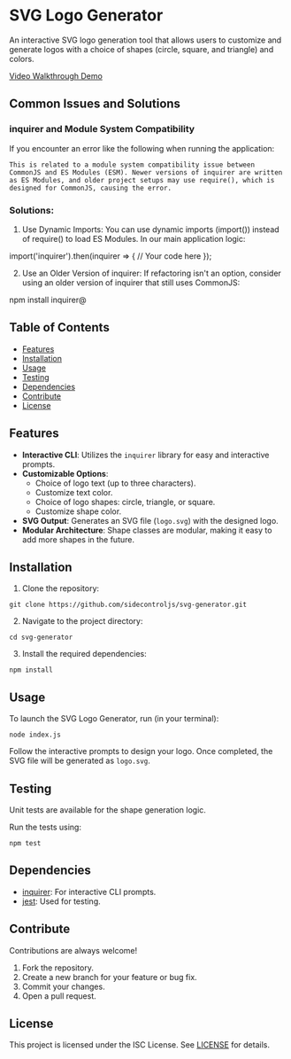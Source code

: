 # SVG Logo Generator

An interactive SVG logo generation tool that allows users to customize and generate logos with a choice of shapes (circle, square, and triangle) and colors.

[Video Walkthrough Demo](https://drive.google.com/file/d/1o_juGioD9CEuMQe4e50l-OzYc_LNEzmY/view)

## Common Issues and Solutions

### inquirer and Module System Compatibility
If you encounter an error like the following when running the application:

```Error [ERR_REQUIRE_ESM]: require() of ES Module .../node_modules/inquirer/lib/inquirer.js ... not supported.
This is related to a module system compatibility issue between CommonJS and ES Modules (ESM). Newer versions of inquirer are written as ES Modules, and older project setups may use require(), which is designed for CommonJS, causing the error.
```
### Solutions:
1. Use Dynamic Imports: You can use dynamic imports (import()) instead of require() to load ES Modules. In our main application logic:


import('inquirer').then(inquirer => {
    // Your code here
});

2. Use an Older Version of inquirer: If refactoring isn't an option, consider using an older version of inquirer that still uses CommonJS:

npm install inquirer@<version>

## Table of Contents

- [Features](#features)
- [Installation](#installation)
- [Usage](#usage)
- [Testing](#testing)
- [Dependencies](#dependencies)
- [Contribute](#contribute)
- [License](#license)

## Features

- **Interactive CLI**: Utilizes the `inquirer` library for easy and interactive prompts.
- **Customizable Options**:
  - Choice of logo text (up to three characters).
  - Customize text color.
  - Choice of logo shapes: circle, triangle, or square.
  - Customize shape color.
- **SVG Output**: Generates an SVG file (`logo.svg`) with the designed logo.
- **Modular Architecture**: Shape classes are modular, making it easy to add more shapes in the future.

## Installation

1. Clone the repository:

```
git clone https://github.com/sidecontroljs/svg-generator.git
```

2. Navigate to the project directory:

```
cd svg-generator
```

3. Install the required dependencies:

```
npm install
```

## Usage

To launch the SVG Logo Generator, run (in your terminal):

```
node index.js
```

Follow the interactive prompts to design your logo. Once completed, the SVG file will be generated as `logo.svg`.

## Testing

Unit tests are available for the shape generation logic.

Run the tests using:

```
npm test
```

## Dependencies

- [inquirer](https://www.npmjs.com/package/inquirer): For interactive CLI prompts.
- [jest](https://jestjs.io/): Used for testing.

## Contribute

Contributions are always welcome!

1. Fork the repository.
2. Create a new branch for your feature or bug fix.
3. Commit your changes.
4. Open a pull request.

## License

This project is licensed under the ISC License. See [LICENSE](LICENSE.md) for details.
